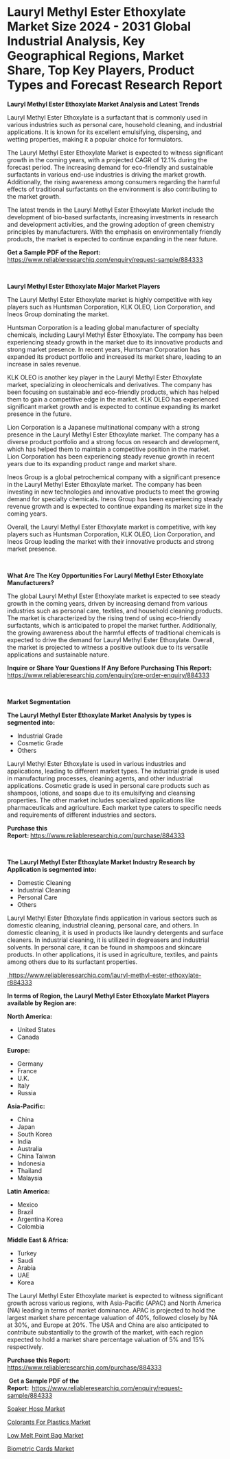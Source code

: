 <p><h1>Lauryl Methyl Ester Ethoxylate Market Size 2024 - 2031 Global Industrial Analysis, Key Geographical Regions, Market Share, Top Key Players, Product Types and Forecast Research Report</h1></p><p><strong>Lauryl Methyl Ester Ethoxylate Market Analysis and Latest Trends</strong></p>
<p><p>Lauryl Methyl Ester Ethoxylate is a surfactant that is commonly used in various industries such as personal care, household cleaning, and industrial applications. It is known for its excellent emulsifying, dispersing, and wetting properties, making it a popular choice for formulators.</p><p>The Lauryl Methyl Ester Ethoxylate Market is expected to witness significant growth in the coming years, with a projected CAGR of 12.1% during the forecast period. The increasing demand for eco-friendly and sustainable surfactants in various end-use industries is driving the market growth. Additionally, the rising awareness among consumers regarding the harmful effects of traditional surfactants on the environment is also contributing to the market growth.</p><p>The latest trends in the Lauryl Methyl Ester Ethoxylate Market include the development of bio-based surfactants, increasing investments in research and development activities, and the growing adoption of green chemistry principles by manufacturers. With the emphasis on environmentally friendly products, the market is expected to continue expanding in the near future.</p></p>
<p><strong>Get a Sample PDF of the Report:&nbsp;</strong> <a href="https://www.reliableresearchiq.com/enquiry/request-sample/884333">https://www.reliableresearchiq.com/enquiry/request-sample/884333</a></p>
<p>&nbsp;</p>
<p><strong>Lauryl Methyl Ester Ethoxylate Major Market Players</strong></p>
<p><p>The Lauryl Methyl Ester Ethoxylate market is highly competitive with key players such as Huntsman Corporation, KLK OLEO, Lion Corporation, and Ineos Group dominating the market. </p><p>Huntsman Corporation is a leading global manufacturer of specialty chemicals, including Lauryl Methyl Ester Ethoxylate. The company has been experiencing steady growth in the market due to its innovative products and strong market presence. In recent years, Huntsman Corporation has expanded its product portfolio and increased its market share, leading to an increase in sales revenue.</p><p>KLK OLEO is another key player in the Lauryl Methyl Ester Ethoxylate market, specializing in oleochemicals and derivatives. The company has been focusing on sustainable and eco-friendly products, which has helped them to gain a competitive edge in the market. KLK OLEO has experienced significant market growth and is expected to continue expanding its market presence in the future.</p><p>Lion Corporation is a Japanese multinational company with a strong presence in the Lauryl Methyl Ester Ethoxylate market. The company has a diverse product portfolio and a strong focus on research and development, which has helped them to maintain a competitive position in the market. Lion Corporation has been experiencing steady revenue growth in recent years due to its expanding product range and market share.</p><p>Ineos Group is a global petrochemical company with a significant presence in the Lauryl Methyl Ester Ethoxylate market. The company has been investing in new technologies and innovative products to meet the growing demand for specialty chemicals. Ineos Group has been experiencing steady revenue growth and is expected to continue expanding its market size in the coming years. </p><p>Overall, the Lauryl Methyl Ester Ethoxylate market is competitive, with key players such as Huntsman Corporation, KLK OLEO, Lion Corporation, and Ineos Group leading the market with their innovative products and strong market presence.</p></p>
<p>&nbsp;</p>
<p><strong>What Are The Key Opportunities For Lauryl Methyl Ester Ethoxylate Manufacturers?</strong></p>
<p><p>The global Lauryl Methyl Ester Ethoxylate market is expected to see steady growth in the coming years, driven by increasing demand from various industries such as personal care, textiles, and household cleaning products. The market is characterized by the rising trend of using eco-friendly surfactants, which is anticipated to propel the market further. Additionally, the growing awareness about the harmful effects of traditional chemicals is expected to drive the demand for Lauryl Methyl Ester Ethoxylate. Overall, the market is projected to witness a positive outlook due to its versatile applications and sustainable nature.</p></p>
<p><strong>Inquire or Share Your Questions If Any Before Purchasing This Report:</strong> <a href="https://www.reliableresearchiq.com/enquiry/pre-order-enquiry/884333">https://www.reliableresearchiq.com/enquiry/pre-order-enquiry/884333</a></p>
<p>&nbsp;</p>
<p><strong>Market Segmentation</strong></p>
<p><strong>The Lauryl Methyl Ester Ethoxylate Market Analysis by types is segmented into:</strong></p>
<p><ul><li>Industrial Grade</li><li>Cosmetic Grade</li><li>Others</li></ul></p>
<p><p>Lauryl Methyl Ester Ethoxylate is used in various industries and applications, leading to different market types. The industrial grade is used in manufacturing processes, cleaning agents, and other industrial applications. Cosmetic grade is used in personal care products such as shampoos, lotions, and soaps due to its emulsifying and cleansing properties. The other market includes specialized applications like pharmaceuticals and agriculture. Each market type caters to specific needs and requirements of different industries and sectors.</p></p>
<p><strong>Purchase this Report:&nbsp;</strong><a href="https://www.reliableresearchiq.com/purchase/884333">https://www.reliableresearchiq.com/purchase/884333</a></p>
<p>&nbsp;</p>
<p><strong>The Lauryl Methyl Ester Ethoxylate Market Industry Research by Application is segmented into:</strong></p>
<p><ul><li>Domestic Cleaning</li><li>Industrial Cleaning</li><li>Personal Care</li><li>Others</li></ul></p>
<p><p>Lauryl Methyl Ester Ethoxylate finds application in various sectors such as domestic cleaning, industrial cleaning, personal care, and others. In domestic cleaning, it is used in products like laundry detergents and surface cleaners. In industrial cleaning, it is utilized in degreasers and industrial solvents. In personal care, it can be found in shampoos and skincare products. In other applications, it is used in agriculture, textiles, and paints among others due to its surfactant properties.</p></p>
<p><a href="https://www.reliableresearchiq.com/lauryl-methyl-ester-ethoxylate-r884333">&nbsp;https://www.reliableresearchiq.com/lauryl-methyl-ester-ethoxylate-r884333</a></p>
<p><strong>In terms of Region, the Lauryl Methyl Ester Ethoxylate Market Players available by Region are:</strong></p>
<p>
    <p> <strong> North America: </strong>
        <ul>
            <li>United States</li>
            <li>Canada</li>
        </ul>
        </p> 
    <p> <strong> Europe: </strong>
        <ul>
            <li>Germany</li>
            <li>France</li>
            <li>U.K.</li>
            <li>Italy</li>
            <li>Russia</li>
        </ul>
        </p> 
    <p> <strong> Asia-Pacific: </strong>
        <ul>
            <li>China</li>
            <li>Japan</li>
            <li>South Korea</li>
            <li>India</li>
            <li>Australia</li>
            <li>China Taiwan</li>
            <li>Indonesia</li>
            <li>Thailand</li>
            <li>Malaysia</li>
        </ul>
        </p> 
    <p> <strong> Latin America: </strong>
        <ul>
            <li>Mexico</li>
            <li>Brazil</li>
            <li>Argentina Korea</li>
            <li>Colombia</li>
        </ul>
        </p> 
    <p> <strong> Middle East & Africa: </strong>
        <ul>
            <li>Turkey</li>
            <li>Saudi</li>
            <li>Arabia</li>
            <li>UAE</li>
            <li>Korea</li>
        </ul>
    </p>
    </p>
<p><p>The Lauryl Methyl Ester Ethoxylate market is expected to witness significant growth across various regions, with Asia-Pacific (APAC) and North America (NA) leading in terms of market dominance. APAC is projected to hold the largest market share percentage valuation of 40%, followed closely by NA at 30%, and Europe at 20%. The USA and China are also anticipated to contribute substantially to the growth of the market, with each region expected to hold a market share percentage valuation of 5% and 15% respectively.</p></p>
<p><strong>Purchase this Report: </strong><a href="https://www.reliableresearchiq.com/purchase/884333">https://www.reliableresearchiq.com/purchase/884333</a></p>
<p>&nbsp;<strong>Get a Sample PDF of the Report:&nbsp;&nbsp;</strong><a href="https://www.reliableresearchiq.com/enquiry/request-sample/884333">https://www.reliableresearchiq.com/enquiry/request-sample/884333</a></p>
<p><strong></strong></p>
<p><p><a href="https://www.linkedin.com/pulse/soaker-hose-market-outlook-complete-industry-analysis-2024-bzgvc">Soaker Hose Market</a></p><p><a href="https://www.linkedin.com/pulse/global-colorants-plastics-market-opportunities-forecast-period-pglmc">Colorants For Plastics Market</a></p><p><a href="https://github.com/hdicirhd4/Market-Research-Report-List-1/blob/main/low-melt-point-bag-market.md">Low Melt Point Bag Market</a></p><p><a href="https://github.com/IkeSchumm04/Market-Research-Report-List-1/blob/main/biometric-cards-market.md">Biometric Cards Market</a></p></p>